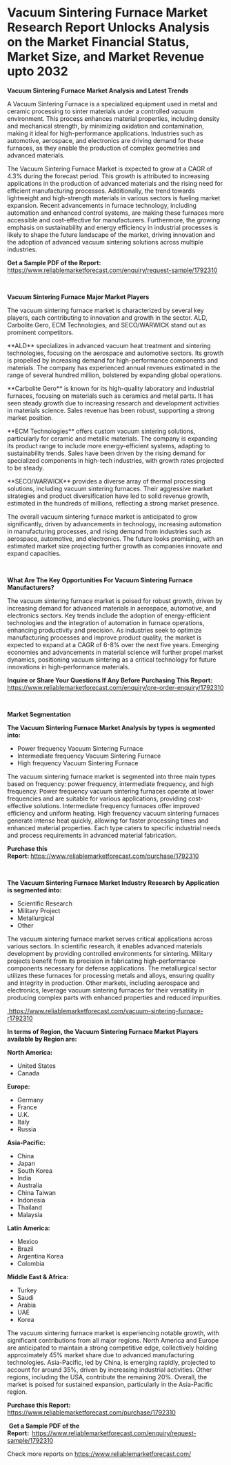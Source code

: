 <p><h1>Vacuum Sintering Furnace Market Research Report Unlocks Analysis on the Market Financial Status, Market Size, and Market Revenue upto 2032</h1></p><p><strong>Vacuum Sintering Furnace Market Analysis and Latest Trends</strong></p>
<p><p>A Vacuum Sintering Furnace is a specialized equipment used in metal and ceramic processing to sinter materials under a controlled vacuum environment. This process enhances material properties, including density and mechanical strength, by minimizing oxidation and contamination, making it ideal for high-performance applications. Industries such as automotive, aerospace, and electronics are driving demand for these furnaces, as they enable the production of complex geometries and advanced materials.</p><p>The Vacuum Sintering Furnace Market is expected to grow at a CAGR of 4.3% during the forecast period. This growth is attributed to increasing applications in the production of advanced materials and the rising need for efficient manufacturing processes. Additionally, the trend towards lightweight and high-strength materials in various sectors is fueling market expansion. Recent advancements in furnace technology, including automation and enhanced control systems, are making these furnaces more accessible and cost-effective for manufacturers. Furthermore, the growing emphasis on sustainability and energy efficiency in industrial processes is likely to shape the future landscape of the market, driving innovation and the adoption of advanced vacuum sintering solutions across multiple industries.</p></p>
<p><strong>Get a Sample PDF of the Report:&nbsp;</strong> <a href="https://www.reliablemarketforecast.com/enquiry/request-sample/1792310?utm_campaign=2467&utm_medium=2&utm_source=Github&utm_content=ia&utm_term=20022025&utm_id=vacuum-sintering-furnace">https://www.reliablemarketforecast.com/enquiry/request-sample/1792310</a></p>
<p>&nbsp;</p>
<p><strong>Vacuum Sintering Furnace Major Market Players</strong></p>
<p><p>The vacuum sintering furnace market is characterized by several key players, each contributing to innovation and growth in the sector. ALD, Carbolite Gero, ECM Technologies, and SECO/WARWICK stand out as prominent competitors.</p><p>**ALD** specializes in advanced vacuum heat treatment and sintering technologies, focusing on the aerospace and automotive sectors. Its growth is propelled by increasing demand for high-performance components and materials. The company has experienced annual revenues estimated in the range of several hundred million, bolstered by expanding global operations.</p><p>**Carbolite Gero** is known for its high-quality laboratory and industrial furnaces, focusing on materials such as ceramics and metal parts. It has seen steady growth due to increasing research and development activities in materials science. Sales revenue has been robust, supporting a strong market position.</p><p>**ECM Technologies** offers custom vacuum sintering solutions, particularly for ceramic and metallic materials. The company is expanding its product range to include more energy-efficient systems, adapting to sustainability trends. Sales have been driven by the rising demand for specialized components in high-tech industries, with growth rates projected to be steady.</p><p>**SECO/WARWICK** provides a diverse array of thermal processing solutions, including vacuum sintering furnaces. Their aggressive market strategies and product diversification have led to solid revenue growth, estimated in the hundreds of millions, reflecting a strong market presence.</p><p>The overall vacuum sintering furnace market is anticipated to grow significantly, driven by advancements in technology, increasing automation in manufacturing processes, and rising demand from industries such as aerospace, automotive, and electronics. The future looks promising, with an estimated market size projecting further growth as companies innovate and expand capacities.</p></p>
<p>&nbsp;</p>
<p><strong>What Are The Key Opportunities For Vacuum Sintering Furnace Manufacturers?</strong></p>
<p><p>The vacuum sintering furnace market is poised for robust growth, driven by increasing demand for advanced materials in aerospace, automotive, and electronics sectors. Key trends include the adoption of energy-efficient technologies and the integration of automation in furnace operations, enhancing productivity and precision. As industries seek to optimize manufacturing processes and improve product quality, the market is expected to expand at a CAGR of 6-8% over the next five years. Emerging economies and advancements in material science will further propel market dynamics, positioning vacuum sintering as a critical technology for future innovations in high-performance materials.</p></p>
<p><strong>Inquire or Share Your Questions If Any Before Purchasing This Report:</strong> <a href="https://www.reliablemarketforecast.com/enquiry/pre-order-enquiry/1792310?utm_campaign=2467&utm_medium=2&utm_source=Github&utm_content=ia&utm_term=20022025&utm_id=vacuum-sintering-furnace">https://www.reliablemarketforecast.com/enquiry/pre-order-enquiry/1792310</a></p>
<p>&nbsp;</p>
<p><strong>Market Segmentation</strong></p>
<p><strong>The Vacuum Sintering Furnace Market Analysis by types is segmented into:</strong></p>
<p><ul><li>Power frequency Vacuum Sintering Furnace</li><li>Intermediate frequency Vacuum Sintering Furnace</li><li>High frequency Vacuum Sintering Furnace</li></ul></p>
<p><p>The vacuum sintering furnace market is segmented into three main types based on frequency: power frequency, intermediate frequency, and high frequency. Power frequency vacuum sintering furnaces operate at lower frequencies and are suitable for various applications, providing cost-effective solutions. Intermediate frequency furnaces offer improved efficiency and uniform heating. High frequency vacuum sintering furnaces generate intense heat quickly, allowing for faster processing times and enhanced material properties. Each type caters to specific industrial needs and process requirements in advanced material fabrication.</p></p>
<p><strong>Purchase this Report:&nbsp;</strong><a href="https://www.reliablemarketforecast.com/purchase/1792310?utm_campaign=2467&utm_medium=2&utm_source=Github&utm_content=ia&utm_term=20022025&utm_id=vacuum-sintering-furnace">https://www.reliablemarketforecast.com/purchase/1792310</a></p>
<p>&nbsp;</p>
<p><strong>The Vacuum Sintering Furnace Market Industry Research by Application is segmented into:</strong></p>
<p><ul><li>Scientific Research</li><li>Military Project</li><li>Metallurgical</li><li>Other</li></ul></p>
<p><p>The vacuum sintering furnace market serves critical applications across various sectors. In scientific research, it enables advanced materials development by providing controlled environments for sintering. Military projects benefit from its precision in fabricating high-performance components necessary for defense applications. The metallurgical sector utilizes these furnaces for processing metals and alloys, ensuring quality and integrity in production. Other markets, including aerospace and electronics, leverage vacuum sintering furnaces for their versatility in producing complex parts with enhanced properties and reduced impurities.</p></p>
<p><a href="https://www.reliablemarketforecast.com/vacuum-sintering-furnace-r1792310?utm_campaign=2467&utm_medium=2&utm_source=Github&utm_content=ia&utm_term=20022025&utm_id=vacuum-sintering-furnace">&nbsp;https://www.reliablemarketforecast.com/vacuum-sintering-furnace-r1792310</a></p>
<p><strong>In terms of Region, the Vacuum Sintering Furnace Market Players available by Region are:</strong></p>
<p>
    <p> <strong> North America: </strong>
        <ul>
            <li>United States</li>
            <li>Canada</li>
        </ul>
        </p> 
    <p> <strong> Europe: </strong>
        <ul>
            <li>Germany</li>
            <li>France</li>
            <li>U.K.</li>
            <li>Italy</li>
            <li>Russia</li>
        </ul>
        </p> 
    <p> <strong> Asia-Pacific: </strong>
        <ul>
            <li>China</li>
            <li>Japan</li>
            <li>South Korea</li>
            <li>India</li>
            <li>Australia</li>
            <li>China Taiwan</li>
            <li>Indonesia</li>
            <li>Thailand</li>
            <li>Malaysia</li>
        </ul>
        </p> 
    <p> <strong> Latin America: </strong>
        <ul>
            <li>Mexico</li>
            <li>Brazil</li>
            <li>Argentina Korea</li>
            <li>Colombia</li>
        </ul>
        </p> 
    <p> <strong> Middle East & Africa: </strong>
        <ul>
            <li>Turkey</li>
            <li>Saudi</li>
            <li>Arabia</li>
            <li>UAE</li>
            <li>Korea</li>
        </ul>
    </p>
    </p>
<p><p>The vacuum sintering furnace market is experiencing notable growth, with significant contributions from all major regions. North America and Europe are anticipated to maintain a strong competitive edge, collectively holding approximately 45% market share due to advanced manufacturing technologies. Asia-Pacific, led by China, is emerging rapidly, projected to account for around 35%, driven by increasing industrial activities. Other regions, including the USA, contribute the remaining 20%. Overall, the market is poised for sustained expansion, particularly in the Asia-Pacific region.</p></p>
<p><strong>Purchase this Report: </strong><a href="https://www.reliablemarketforecast.com/purchase/1792310?utm_campaign=2467&utm_medium=2&utm_source=Github&utm_content=ia&utm_term=20022025&utm_id=vacuum-sintering-furnace">https://www.reliablemarketforecast.com/purchase/1792310</a></p>
<p>&nbsp;<strong>Get a Sample PDF of the Report:&nbsp;&nbsp;</strong><a href="https://www.reliablemarketforecast.com/enquiry/request-sample/1792310?utm_campaign=2467&utm_medium=2&utm_source=Github&utm_content=ia&utm_term=20022025&utm_id=vacuum-sintering-furnace">https://www.reliablemarketforecast.com/enquiry/request-sample/1792310</a></p>
<p><strong></strong></p>
<p>Check more reports on <a href="https://www.reliablemarketforecast.com/?utm_campaign=2467&utm_medium=2&utm_source=Github&utm_content=ia&utm_term=20022025&utm_id=vacuum-sintering-furnace">https://www.reliablemarketforecast.com/</a></p>